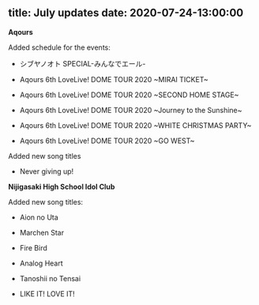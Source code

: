 title: July updates
date: 2020-07-24-13:00:00
---

**Aqours**

Added schedule for the events:

-  シブヤノオト SPECIAL-みんなでエール-

- Aqours 6th LoveLive! DOME TOUR 2020 ~MIRAI TICKET~

- Aqours 6th LoveLive! DOME TOUR 2020 ~SECOND HOME STAGE~

- Aqours 6th LoveLive! DOME TOUR 2020 ~Journey to the Sunshine~

- Aqours 6th LoveLive! DOME TOUR 2020 ~WHITE CHRISTMAS PARTY~

- Aqours 6th LoveLive! DOME TOUR 2020 ~GO WEST~


Added new song titles

- Never giving up!


**Nijigasaki High School Idol Club** 


Added new song titles:

- Aion no Uta

- Marchen Star

- Fire Bird

- Analog Heart

- Tanoshii no Tensai

- LIKE IT! LOVE IT!
